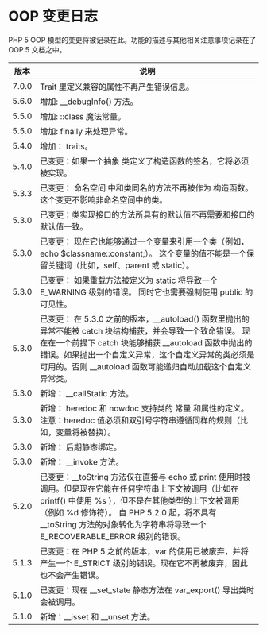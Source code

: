 # OOP 变更日志 #
PHP 5 OOP 模型的变更将被记录在此。功能的描述与其他相关注意事项记录在了 OOP 5 文档之中。

|版本|	说明|
|-|-|
|7.0.0|	Trait 里定义兼容的属性不再产生错误信息。
|5.6.0|	增加: __debugInfo() 方法。
|5.5.0|	增加: ::class 魔法常量。
|5.5.0|	增加: finally 来处理异常。
|5.4.0|	增加： traits。
|5.4.0|	已变更：如果一个抽象 类定义了构造函数的签名，它将必须被实现。
|5.3.3|	已变更： 命名空间 中和类同名的方法不再被作为 构造函数。这个变更不影响非命名空间中的类。
|5.3.0|	已变更：类实现接口的方法所具有的默认值不再需要和接口的默认值一致。
|5.3.0|	已变更： 现在它也能够通过一个变量来引用一个类（例如，echo $classname::constant;）。 这个变量的值不能是一个保留关键词（比如，self、parent 或 static）。
|5.3.0|	已变更： 如果重载方法被定义为 static 将导致一个 E_WARNING 级别的错误。 同时它也需要强制使用 public 的可见性。
|5.3.0|	已变更： 在 5.3.0 之前的版本，__autoload() 函数里抛出的异常不能被 catch 块结构捕获，并会导致一个致命错误。 现在在一个前提下 catch 块能够捕获 __autoload 函数中抛出的错误。如果抛出一个自定义异常，这个自定义异常的类必须是可用的。否则 __autoload 函数可能递归自动加载这个自定义异常类。
|5.3.0|	新增： __callStatic 方法。
|5.3.0|	新增： heredoc 和 nowdoc 支持类的 常量 和属性的定义。 注意：heredoc 值必须和双引号字符串遵循同样的规则（比如，变量将被替换）。
|5.3.0|	新增： 后期静态绑定。
|5.3.0|	新增： __invoke 方法。
|5.2.0|	已变更：__toString 方法仅在直接与 echo 或 print 使用时被调用。但是现在它能在任何字符串上下文被调用（比如在 printf() 中使用 %s ），但不是在其他类型的上下文被调用（例如 %d 修饰符）。 自 PHP 5.2.0 起，将不具有 __toString 方法的对象转化为字符串将导致一个 E_RECOVERABLE_ERROR 级别的错误。
|5.1.3|	已变更：在 PHP 5 之前的版本，var 的使用已被废弃，并将产生一个 E_STRICT 级别的错误。现在它不再被废弃，因此也不会产生错误。
|5.1.0|	已变更：现在 __set_state 静态方法在 var_export() 导出类时会被调用。
|5.1.0|	新增：__isset 和 __unset 方法。